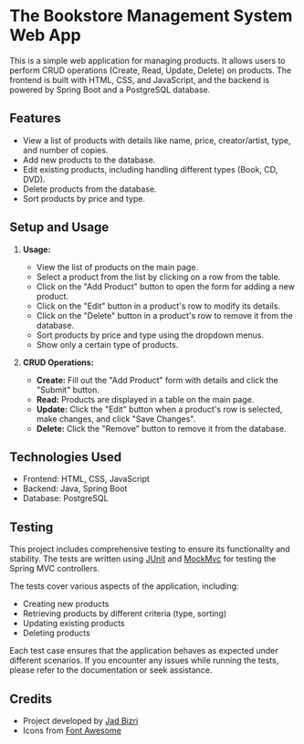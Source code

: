 # The Bookstore Management System Web App

This is a simple web application for managing products. It allows users to perform CRUD operations (Create, Read,
Update, Delete) on products. The frontend is built with HTML, CSS, and JavaScript, and the backend is powered by Spring 
Boot and a PostgreSQL database.

## Features

- View a list of products with details like name, price, creator/artist, type, and number of copies.
- Add new products to the database.
- Edit existing products, including handling different types (Book, CD, DVD).
- Delete products from the database.
- Sort products by price and type.

## Setup and Usage

1. **Usage:**

    - View the list of products on the main page.
    - Select a product from the list by clicking on a row from the table.
    - Click on the "Add Product" button to open the form for adding a new product.
    - Click on the "Edit" button in a product's row to modify its details.
    - Click on the "Delete" button in a product's row to remove it from the database.
    - Sort products by price and type using the dropdown menus.
    - Show only a certain type of products.

2. **CRUD Operations:**

    - **Create:** Fill out the "Add Product" form with details and click the "Submit" button.
    - **Read:** Products are displayed in a table on the main page.
    - **Update:** Click the "Edit" button when a product's row is selected, make changes, and click "Save Changes".
    - **Delete:** Click the "Remove" button to remove it from the database.

## Technologies Used

- Frontend: HTML, CSS, JavaScript
- Backend: Java, Spring Boot
- Database: PostgreSQL

## Testing

This project includes comprehensive testing to ensure its functionality and stability. The tests are written using
[JUnit](https://junit.org/junit5/) and [MockMvc](https://docs.spring.io/spring-framework/docs/current/javadoc-api/org/springframework/test/web/servlet/MockMvc.html)
for testing the Spring MVC controllers.

The tests cover various aspects of the application, including:

- Creating new products
- Retrieving products by different criteria (type, sorting)
- Updating existing products
- Deleting products

Each test case ensures that the application behaves as expected under different scenarios. If you encounter any issues
while running the tests, please refer to the documentation or seek assistance.

## Credits

- Project developed by [Jad Bizri](https://linkedin.com/in/jadbizri)
- Icons from [Font Awesome](https://fontawesome.com/)